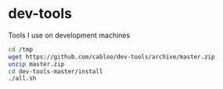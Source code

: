 # dev-tools
Tools I use on development machines

```bash
cd /tmp
wget https://github.com/cabloo/dev-tools/archive/master.zip
unzip master.zip
cd dev-tools-master/install
./all.sh
```
